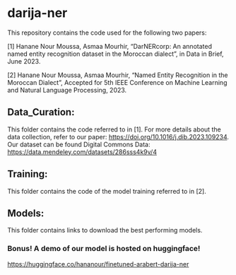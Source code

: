 # darija-ner
This repository contains the code used for the following two papers:

[1]	Hanane Nour Moussa, Asmaa Mourhir, “DarNERcorp: An annotated named entity recognition dataset in the Moroccan dialect”, in Data in Brief, June 2023.

[2]	Hanane Nour Moussa, Asmaa Mourhir, “Named Entity Recognition in the Moroccan Dialect”, Accepted for 5th IEEE Conference on Machine Learning and Natural Language Processing, 2023.
## Data_Curation: 
This folder contains the code referred to in [1]. 
For more details about the data collection, refer to our paper: https://doi.org/10.1016/j.dib.2023.109234. Our dataset can be found Digital Commons Data: https://data.mendeley.com/datasets/286sss4k9v/4
## Training: 
This folder contains the code of the model training referred to in [2]. 
## Models: 
This folder contains links to download the best performing models.
### Bonus! A demo of our model is hosted on huggingface! 
https://huggingface.co/hananour/finetuned-arabert-darija-ner

